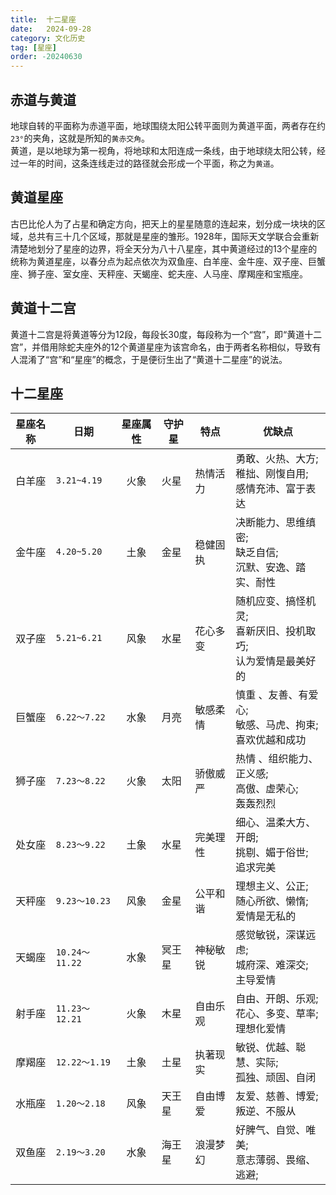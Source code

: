```yaml
---
title:  十二星座
date:   2024-09-28
category: 文化历史
tag: [星座]
order: -20240630
---
```


## 赤道与黄道

地球自转的平面称为赤道平面，地球围绕太阳公转平面则为黄道平面，两者存在约`23°`的夹角，这就是所知的`黄赤交角`。  
黄道，是以地球为第一视角，将地球和太阳连成一条线，由于地球绕太阳公转，经过一年的时间，这条连线走过的路径就会形成一个平面，称之为`黄道`。

## 黄道星座
古巴比伦人为了占星和确定方向，把天上的星星随意的连起来，划分成一块块的区域，总共有三十几个区域，那就是星座的雏形。1928年，国际天文学联合会重新清楚地划分了星座的边界，将全天分为八十八星座，其中黄道经过的13个星座的统称为黄道星座，以春分点为起点依次为双鱼座、白羊座、金牛座、双子座、巨蟹座、狮子座、室女座、天秤座、天蝎座、蛇夫座、人马座、摩羯座和宝瓶座。

## 黄道十二宫
黄道十二宫是将黄道等分为12段，每段长30度，每段称为一个“宫”，即“黄道十二宫”，并借用除蛇夫座外的12个黄道星座为该宫命名，由于两者名称相似，导致有人混淆了“宫”和“星座”的概念，于是便衍生出了“黄道十二星座”的说法。

## 十二星座
| 星座名称 | 日期           | 星座属性 | 守护星 | 特点     | 优缺点                                                           |
| :------: | -------------- | :------: | ------ | -------- | ---------------------------------------------------------------- |
|  白羊座  | `3.21~4.19`    |   火象   | 火星   | 热情活力 | 勇敢、火热、大方;<br>稚拙、刚愎自用;<br>感情充沛、富于表达       |
|  金牛座  | `4.20~5.20`    |   土象   | 金星   | 稳健固执 | 决断能力、思维缜密;<br>缺乏自信;<br>沉默、安逸、踏实、耐性       |
|  双子座  | `5.21~6.21`    |   风象   | 水星   | 花心多变 | 随机应变、搞怪机灵;<br>喜新厌旧、投机取巧;<br>认为爱情是最美好的 |
|  巨蟹座  | `6.22～7.22`   |   水象   | 月亮   | 敏感柔情 | 慎重 、友善、有爱心;<br>敏感、马虎、拘束;<br>喜欢优越和成功      |
|  狮子座  | `7.23～8.22`   |   火象   | 太阳   | 骄傲威严 | 热情 、组织能力、正义感;<br>高傲、虚荣心;<br>轰轰烈烈            |
|  处女座  | `8.23～9.22`   |   土象   | 水星   | 完美理性 | 细心、温柔大方、开朗;<br>挑剔、媚于俗世;<br>追求完美             |
|  天秤座  | `9.23～10.23`  |   风象   | 金星   | 公平和谐 | 理想主义、公正;<br>随心所欲、懒惰;<br>爱情是无私的               |
|  天蝎座  | `10.24～11.22` |   水象   | 冥王星 | 神秘敏锐 | 感觉敏锐，深谋远虑;<br>城府深、难深交;<br>主导爱情               |
|  射手座  | `11.23～12.21` |   火象   | 木星   | 自由乐观 | 自由、开朗、乐观;<br>花心、多变、草率;<br>理想化爱情             |
|  摩羯座  | `12.22～1.19`  |   土象   | 土星   | 执著现实 | 敏锐、优越、聪慧、实际;<br>孤独、顽固、自闭                      |
|  水瓶座  | `1.20～2.18`   |   风象   | 天王星 | 自由博爱 | 友爱、慈善、博爱;<br>叛逆、不服从                                |
|  双鱼座  | `2.19～3.20`   |   水象   | 海王星 | 浪漫梦幻 | 好脾气、自觉、唯美;<br>意志薄弱、畏缩、逃避;                     |
